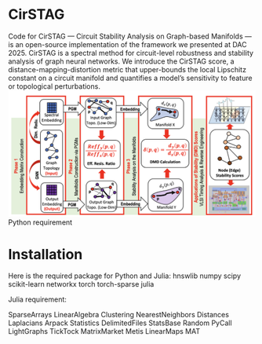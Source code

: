 # CirSTAG
Code for CirSTAG — Circuit Stability Analysis on Graph-based Manifolds — is an open-source implementation of the framework we presented at DAC 2025. CirSTAG is a spectral method for circuit-level robustness and stability analysis of graph neural networks. We introduce the CirSTAG score, a distance-mapping-distortion metric that upper-bounds the local Lipschitz constant on a circuit manifold and quantifies a model’s sensitivity to feature or topological perturbations.
![Overview of the CirSTAG](/CirSTAG.png)
Python requirement

# Installation
Here is the required package for Python and Julia:
hnswlib
numpy
scipy
scikit-learn
networkx
torch
torch-sparse
julia

Julia requirement:

SparseArrays
LinearAlgebra
Clustering
NearestNeighbors
Distances
Laplacians
Arpack
Statistics
DelimitedFiles
StatsBase
Random
PyCall
LightGraphs
TickTock
MatrixMarket
Metis
LinearMaps
MAT

